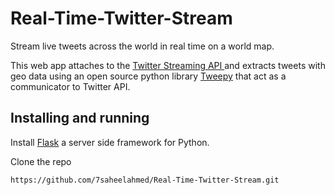 # Real-Time-Twitter-Stream
Stream live tweets across the world in real time on a world map.

This web app attaches to the [Twitter Streaming API ](https://developer.twitter.com/en/docs/tutorials/consuming-streaming-data) and extracts tweets with geo data using an open source python library 
[Tweepy](http://docs.tweepy.org/en/v3.5.0/getting_started.html#introduction) that act as a communicator to Twitter API.

## Installing and running
Install [Flask](http://flask.pocoo.org/) a server side framework for Python.


Clone the repo 
```
https://github.com/7saheelahmed/Real-Time-Twitter-Stream.git   
```
